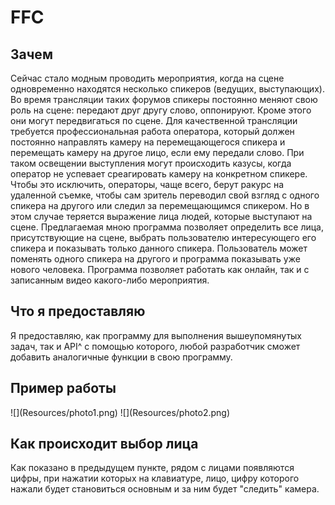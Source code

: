 # FFC
<h2>Зачем</h2>
Сейчас стало модным проводить мероприятия, когда на сцене одновременно находятся несколько спикеров (ведущих, выступающих). Во время трансляции таких форумов спикеры постоянно меняют свою роль на сцене: передают друг другу слово, оппонируют. Кроме этого они могут передвигаться по сцене. Для качественной трансляции требуется профессиональная работа оператора, который должен постоянно направлять камеру на перемещающегося спикера и перемещать камеру на другое лицо, если ему передали слово.
При таком освещении выступления могут происходить казусы, когда оператор не успевает среагировать камеру на конкретном спикере. Чтобы это исключить, операторы, чаще всего, берут ракурс на удаленной съемке, чтобы сам зритель переводил свой взгляд с одного спикера на другого или следил за перемещающимся спикером. Но в этом случае теряется выражение лица людей, которые выступают на сцене.
Предлагаемая мною программа позволяет определить все лица, присутствующие на сцене, выбрать пользователю интересующего его спикера и показывать только данного спикера. Пользователь может поменять одного спикера на другого и программа показывать уже нового человека. 
Программа позволяет работать как онлайн, так и с записанным видео какого-либо мероприятия.
<h2>Что я предоставляю</h2>
Я предоставляю, как программу для выполнения вышеупомянутых задач, так и API^ с помощью которого, любой разработчик сможет добавить аналогичные функции в свою программу.
<h2>Пример работы</h2>
![](Resources/photo1.png)
![](Resources/photo2.png)
<h2>Как происходит выбор лица</h2>
Как показано в предыдущем пункте, рядом с лицами появляются цифры, при нажатии которых на клавиатуре, лицо, цифру которого нажали будет становиться основным и за ним будет "следить" камера.